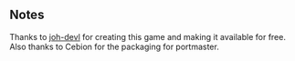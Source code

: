 ## Notes

Thanks to [joh-devl](https://github.com/joh-dev/HYPERFIGHT) for creating this game and making it available for free.  Also thanks to Cebion for the packaging for portmaster.

